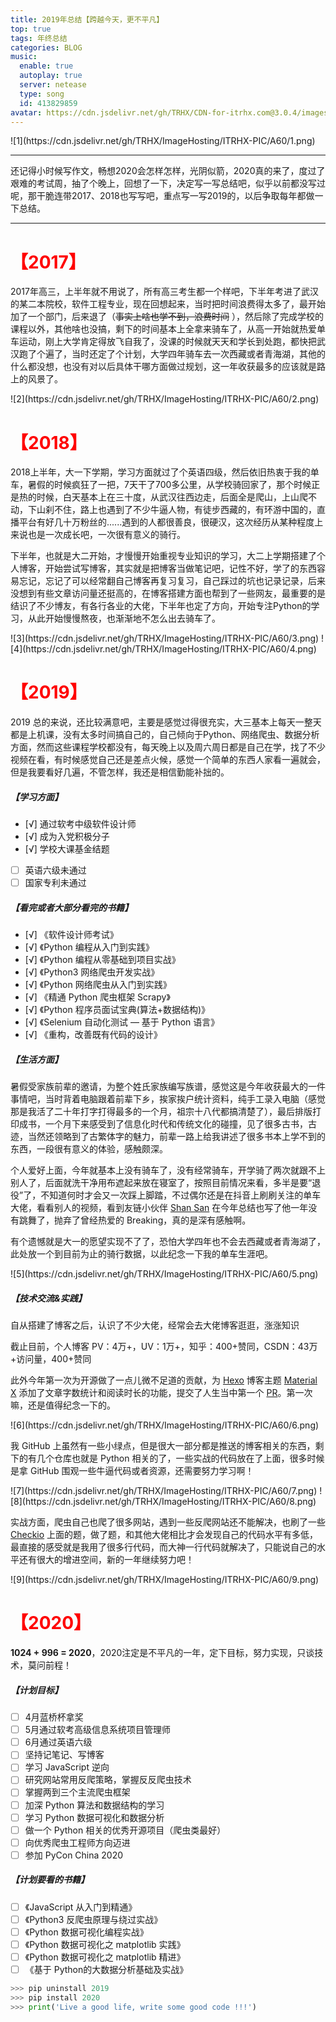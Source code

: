 ```yaml
---
title: 2019年总结【跨越今天，更不平凡】
top: true
tags: 年终总结
categories: BLOG
music:
  enable: true
  autoplay: true
  server: netease
  type: song
  id: 413829859
avatar: https://cdn.jsdelivr.net/gh/TRHX/CDN-for-itrhx.com@3.0.4/images/trhx.png
---
```


<fancybox>
![1](https://cdn.jsdelivr.net/gh/TRHX/ImageHosting/ITRHX-PIC/A60/1.png)
</fancybox>

<!--more-->

---

还记得小时候写作文，畅想2020会怎样怎样，光阴似箭，2020真的来了，度过了艰难的考试周，抽了个晚上，回想了一下，决定写一写总结吧，似乎以前都没写过呢，那干脆连带2017、2018也写写吧，重点写一写2019的，以后争取每年都做一下总结。

---

#  <font color=#FF000>【2017】</font>

2017年高三，上半年就不用说了，所有高三考生都一个样吧，下半年考进了武汉的某二本院校，软件工程专业，现在回想起来，当时把时间浪费得太多了，最开始加了一个部门，后来退了（~~事实上啥也学不到，浪费时间~~ ），然后除了完成学校的课程以外，其他啥也没搞，剩下的时间基本上全拿来骑车了，从高一开始就热爱单车运动，刚上大学肯定得放飞自我了，没课的时候就天天和学长到处跑，都快把武汉跑了个遍了，当时还定了个计划，大学四年骑车去一次西藏或者青海湖，其他的什么都没想，也没有对以后具体干哪方面做过规划，这一年收获最多的应该就是路上的风景了。

<fancybox>
![2](https://cdn.jsdelivr.net/gh/TRHX/ImageHosting/ITRHX-PIC/A60/2.png)
</fancybox>

# <font color=#FF000>【2018】</font>

2018上半年，大一下学期，学习方面就过了个英语四级，然后依旧热衷于我的单车，暑假的时候疯狂了一把，7天干了700多公里，从学校骑回家了，那个时候正是热的时候，白天基本上在三十度，从武汉往西边走，后面全是爬山，上山爬不动，下山刹不住，路上也遇到了不少牛逼人物，有徒步西藏的，有环游中国的，直播平台有好几十万粉丝的......遇到的人都很善良，很硬汉，这次经历从某种程度上来说也是一次成长吧，一次很有意义的骑行。

下半年，也就是大二开始，才慢慢开始重视专业知识的学习，大二上学期搭建了个人博客，开始尝试写博客，其实就是把博客当做笔记吧，记性不好，学了的东西容易忘记，忘记了可以经常翻自己博客再复习复习，自己踩过的坑也记录记录，后来没想到有些文章访问量还挺高的，在博客搭建方面也帮到了一些网友，最重要的是结识了不少博友，有各行各业的大佬，下半年也定了方向，开始专注Python的学习，从此开始慢慢熬夜，也渐渐地不怎么出去骑车了。

<fancybox>
![3](https://cdn.jsdelivr.net/gh/TRHX/ImageHosting/ITRHX-PIC/A60/3.png)
</fancybox>

<fancybox>
![4](https://cdn.jsdelivr.net/gh/TRHX/ImageHosting/ITRHX-PIC/A60/4.png)
</fancybox>

# <font color=#FF000>【2019】</font>

2019 总的来说，还比较满意吧，主要是感觉过得很充实，大三基本上每天一整天都是上机课，没有太多时间搞自己的，自己倾向于Python、网络爬虫、数据分析方面，然而这些课程学校都没有，每天晚上以及周六周日都是自己在学，找了不少视频在看，有时候感觉自己还是差点火候，感觉一个简单的东西人家看一遍就会，但是我要看好几遍，不管怎样，我还是相信勤能补拙的。

##### 【学习方面】

+ [√] 通过软考中级软件设计师
+ [√] 成为入党积极分子
+ [√] 学校大课基金结题
+ [ ] 英语六级未通过
+ [ ] 国家专利未通过

##### 【看完或者大部分看完的书籍】

+ [√] 《软件设计师考试》
+ [√] 《Python 编程从入门到实践》
+ [√] 《Python 编程从零基础到项目实战》
+ [√] 《Python3 网络爬虫开发实战》
+ [√] 《Python 网络爬虫从入门到实践》
+ [√] 《精通 Python 爬虫框架 Scrapy》
+ [√] 《Python 程序员面试宝典(算法+数据结构)》
+ [√] 《Selenium 自动化测试 — 基于 Python 语言》
+ [√] 《重构，改善既有代码的设计》

##### 【生活方面】

暑假受家族前辈的邀请，为整个姓氏家族编写族谱，感觉这是今年收获最大的一件事情吧，当时背着电脑跟着前辈下乡，挨家挨户统计资料，纯手工录入电脑（感觉那是我活了二十年打字打得最多的一个月，祖宗十八代都搞清楚了），最后排版打印成书，一个月下来感受到了信息化时代和传统文化的碰撞，见了很多古书，古迹，当然还领略到了古繁体字的魅力，前辈一路上给我讲述了很多书本上学不到的东西，一段很有意义的体验，感触颇深。

个人爱好上面，今年就基本上没有骑车了，没有经常骑车，开学骑了两次就跟不上别人了，后面就洗干净用布遮起来放在寝室了，按照目前情况来看，多半是要“退役”了，不知道何时才会又一次踩上脚踏，不过偶尔还是在抖音上刷刷关注的单车大佬，看看别人的视频，看到友链小伙伴 [Shan San](https://shan333.cn/) 在今年总结也写了他一年没有跳舞了，抛弃了曾经热爱的 Breaking，真的是深有感触啊。

有个遗憾就是大一的愿望实现不了了，恐怕大学四年也不会去西藏或者青海湖了，此处放一个到目前为止的骑行数据，以此纪念一下我的单车生涯吧。

<fancybox>
![5](https://cdn.jsdelivr.net/gh/TRHX/ImageHosting/ITRHX-PIC/A60/5.png)
</fancybox>

##### 【技术交流&实践】

自从搭建了博客之后，认识了不少大佬，经常会去大佬博客逛逛，涨涨知识

截止目前，个人博客 PV：4万+，UV：1万+，知乎：400+赞同，CSDN：43万+访问量，400+赞同

此外今年第一次为开源做了一点儿微不足道的贡献，为 [Hexo](https://hexo.io/) 博客主题 [Material X](https://github.com/xaoxuu/hexo-theme-material-x) 添加了文章字数统计和阅读时长的功能，提交了人生当中第一个 [PR](https://github.com/xaoxuu/hexo-theme-material-x/pull/117)。第一次嘛，还是值得纪念一下的。

<fancybox>
![6](https://cdn.jsdelivr.net/gh/TRHX/ImageHosting/ITRHX-PIC/A60/6.png)
</fancybox>

我 GitHub 上虽然有一些小绿点，但是很大一部分都是推送的博客相关的东西，剩下的有几个仓库也就是 Python 相关的了，一些实战的代码放在了上面，很多时候是拿 GitHub 围观一些牛逼代码或者资源，还需要努力学习啊！

<fancybox>
![7](https://cdn.jsdelivr.net/gh/TRHX/ImageHosting/ITRHX-PIC/A60/7.png)
</fancybox>

<fancybox>
![8](https://cdn.jsdelivr.net/gh/TRHX/ImageHosting/ITRHX-PIC/A60/8.png)
</fancybox>

实战方面，爬虫自己也爬了很多网站，遇到一些反爬网站还不能解决，也刷了一些 [Checkio](https://checkio.org/) 上面的题，做了题，和其他大佬相比才会发现自己的代码水平有多低，最直接的感受就是我用了很多行代码，而大神一行代码就解决了，只能说自己的水平还有很大的增进空间，新的一年继续努力吧！

<fancybox>
![9](https://cdn.jsdelivr.net/gh/TRHX/ImageHosting/ITRHX-PIC/A60/9.png)
</fancybox>

# <font color=#FF000>【2020】</font>

**1024 + 996 = 2020**，2020注定是不平凡的一年，定下目标，努力实现，只谈技术，莫问前程！

##### 【计划目标】

- [ ] 4月蓝桥杯拿奖
- [ ] 5月通过软考高级信息系统项目管理师
- [ ] 6月通过英语六级
- [ ] 坚持记笔记、写博客
- [ ] 学习 JavaScript 逆向
- [ ] 研究网站常用反爬策略，掌握反反爬虫技术
- [ ] 掌握两到三个主流爬虫框架
- [ ] 加深 Python 算法和数据结构的学习
- [ ] 学习 Python 数据可视化和数据分析
- [ ] 做一个 Python 相关的优秀开源项目（爬虫类最好）
- [ ] 向优秀爬虫工程师方向迈进
- [ ] 参加 PyCon China 2020

##### 【计划要看的书籍】

- [ ] 《JavaScript 从入门到精通》
- [ ] 《Python3 反爬虫原理与绕过实战》
- [ ] 《Python 数据可视化编程实战》
- [ ] 《Python 数据可视化之 matplotlib 实践》
- [ ] 《Python 数据可视化之 matplotlib 精进》
- [ ] 《基于 Python的大数据分析基础及实战》

```python
>>> pip uninstall 2019
>>> pip install 2020
>>> print('Live a good life, write some good code !!!')
```
